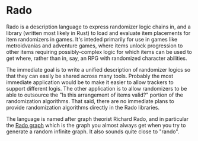 # Rado

Rado is a description language to express randomizer logic chains in, and a
library (written most likely in Rust) to load and evaluate item placements for
item randomizers in games. It's inteded primarily for use in games like
metroidvanias and adventure games, where items unlock progression to other
items requiring possibly-complex logic for which items can be used to get
where, rather than in, say, an RPG with randomized character abilities.

The immediate goal is to write a unified description of randomizer logics so
that they can easily be shared across many tools. Probably the most immediate
application would be to make it easier to allow trackers to support different
logis. The other application is to allow randomizers to be able to outsource the
"Is this arrangement of items valid?" portion of the randomization algorithms.
That said, there are no immediate plans to provide randomization algorithms
directly in the Rado libraries.

The language is named after graph theorist Richard Rado, and in particular the
[Rado graph](https://en.wikipedia.org/wiki/Rado_graph) which is the graph you
almost always get when you try to generate a random infinite graph. It also
sounds quite close to "rando".
